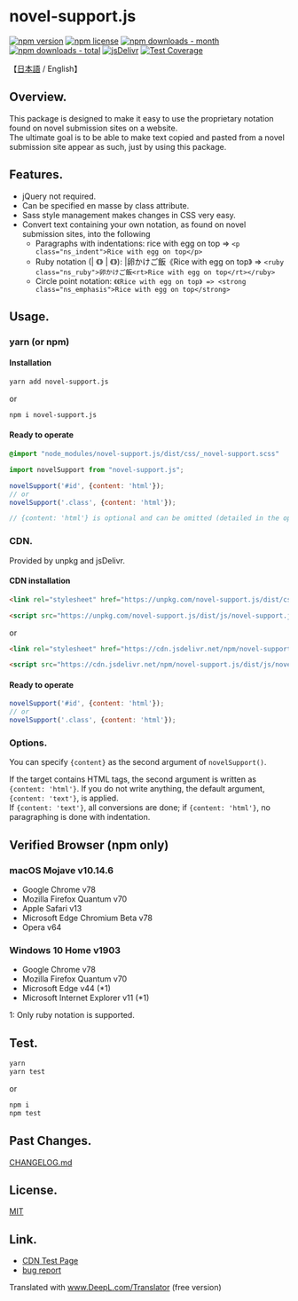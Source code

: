 # novel-support.js
<!-- badge area -->
[![npm version](https://img.shields.io/npm/v/novel-support.js.svg)](https://www.npmjs.com/package/novel-support.js)
[![npm license](https://img.shields.io/npm/l/novel-support.js.svg)](https://www.npmjs.com/package/novel-support.js)
[![npm downloads - month](https://img.shields.io/npm/dm/novel-support.js.svg)](https://www.npmjs.com/package/novel-support.js)
[![npm downloads - total](https://img.shields.io/npm/dt/novel-support.js.svg)](https://www.npmjs.com/package/novel-support.js)
[![jsDelivr](https://data.jsdelivr.com/v1/package/npm/novel-support.js/badge)](https://www.jsdelivr.com/package/npm/novel-support.js)
[![Test Coverage](https://codecov.io/gh/windchime-yk/novel-support.js/graph/badge.svg?token=W3COE9GZ4L)](https://codecov.io/gh/windchime-yk/novel-support.js)
<!-- /badge area -->

【[日本語](./README.md) / English】

## Overview.
This package is designed to make it easy to use the proprietary notation found on novel submission sites on a website.  
The ultimate goal is to be able to make text copied and pasted from a novel submission site appear as such, just by using this package.

## Features.
- jQuery not required.
- Can be specified en masse by class attribute.
- Sass style management makes changes in CSS very easy.
- Convert text containing your own notation, as found on novel submission sites, into the following
  - Paragraphs with indentations: rice with egg on top => `<p class="ns_indent">Rice with egg on top</p>`
  - Ruby notation (| 《》 | 《》): |卵かけご飯《Rice with egg on top》 => `<ruby class="ns_ruby">卵かけご飯<rt>Rice with egg on top</rt></ruby>`
  - Circle point notation: `《《Rice with egg on top》 => <strong class="ns_emphasis">Rice with egg on top</strong>`


## Usage.
### yarn (or npm)
#### Installation

```bash
yarn add novel-support.js
```

or

```bash
npm i novel-support.js
```


#### Ready to operate

```scss
@import "node_modules/novel-support.js/dist/css/_novel-support.scss"
```

```javascript
import novelSupport from "novel-support.js";

novelSupport('#id', {content: 'html'});
// or
novelSupport('.class', {content: 'html'});

// {content: 'html'} is optional and can be omitted (detailed in the options)
```

### CDN.
Provided by unpkg and jsDelivr.

#### CDN installation

```html
<link rel="stylesheet" href="https://unpkg.com/novel-support.js/dist/css/novel-support.css">

<script src="https://unpkg.com/novel-support.js/dist/js/novel-support.js"></script>
```

or

```html
<link rel="stylesheet" href="https://cdn.jsdelivr.net/npm/novel-support.js/dist/css/novel-support.css">

<script src="https://cdn.jsdelivr.net/npm/novel-support.js/dist/js/novel-support.js"></script>
```

#### Ready to operate

```javascript
novelSupport('#id', {content: 'html'});
// or
novelSupport('.class', {content: 'html'});
```

### Options.
You can specify `{content}` as the second argument of `novelSupport()`.

If the target contains HTML tags, the second argument is written as `{content: 'html'}`. If you do not write anything, the default argument, `{content: 'text'}`, is applied.  
If `{content: 'text'}`, all conversions are done; if `{content: 'html'}`, no paragraphing is done with indentation.

## Verified Browser (npm only)
### macOS Mojave v10.14.6
- Google Chrome v78
- Mozilla Firefox Quantum v70
- Apple Safari v13
- Microsoft Edge Chromium Beta v78
- Opera v64

### Windows 10 Home v1903
- Google Chrome v78
- Mozilla Firefox Quantum v70
- Microsoft Edge v44 (*1)
- Microsoft Internet Explorer v11 (*1)


1: Only ruby notation is supported.

## Test.

```bash
yarn
yarn test
```

or

```bash
npm i
npm test
```

## Past Changes.
[CHANGELOG.md](./CHANGELOG.md)

## License.
[MIT](./LICENSE)

## Link.
* [CDN Test Page](https://windchime-yk.github.io/novel-support.js/)
* [bug report](https://github.com/windchime-yk/novel-support.js/issues)

Translated with www.DeepL.com/Translator (free version)